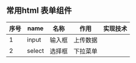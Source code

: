## 常用html 表单组件
| 序号| name      |名称     | 作用 |实现技术|
| ---| ---       | ---    | --- | ---   |  
| 1  | input     | 输入框  | 上传数据|
| 2  | select    | 选择框  | 下拉菜单|

